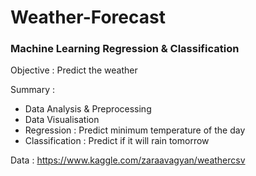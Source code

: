 # Weather-Forecast
### Machine Learning Regression & Classification
Objective : Predict the weather

Summary :
* Data Analysis & Preprocessing
* Data Visualisation
* Regression : Predict minimum temperature of the day
* Classification : Predict if it will rain tomorrow

Data : https://www.kaggle.com/zaraavagyan/weathercsv